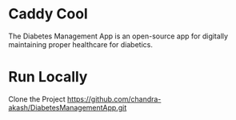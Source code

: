 # Caddy Cool
The Diabetes Management App is an open-source app for digitally maintaining proper healthcare for diabetics.
# Run Locally
Clone the Project
https://github.com/chandra-akash/DiabetesManagementApp.git
